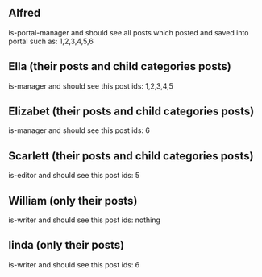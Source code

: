 ## Alfred

is-portal-manager and should see all posts which posted and saved into portal such as: 1,2,3,4,5,6


## Ella  (their posts and child categories posts)

is-manager and should see this post ids: 1,2,3,4,5


## Elizabet  (their posts and child categories posts)

is-manager and should see this post ids: 6


## Scarlett  (their posts and child categories posts)

is-editor and should see this post ids: 5


## William (only their posts)

is-writer and should see this post ids: nothing


## linda (only their posts)

is-writer and should see this post ids: 6